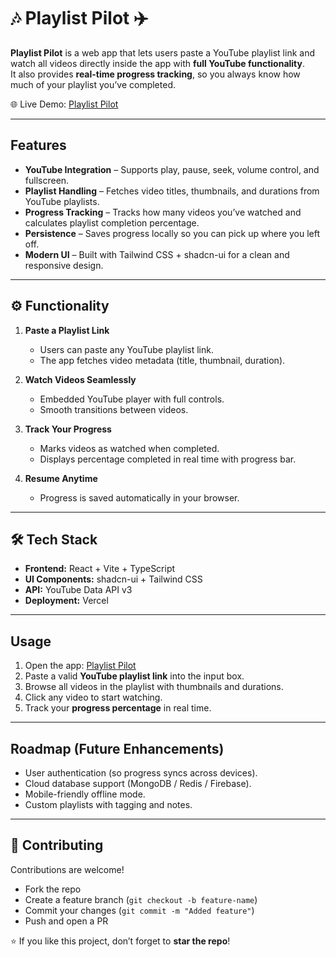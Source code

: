 # 🎶 Playlist Pilot ✈️

**Playlist Pilot** is a web app that lets users paste a YouTube playlist link and watch all videos directly inside the app with **full YouTube functionality**.  
It also provides **real-time progress tracking**, so you always know how much of your playlist you’ve completed.

🌐 Live Demo: [Playlist Pilot](https://play-list-pilot.vercel.app/)

---

##  Features

-  **YouTube Integration** – Supports play, pause, seek, volume control, and fullscreen.  
-  **Playlist Handling** – Fetches video titles, thumbnails, and durations from YouTube playlists.  
-  **Progress Tracking** – Tracks how many videos you’ve watched and calculates playlist completion percentage.  
-  **Persistence** – Saves progress locally so you can pick up where you left off.  
-  **Modern UI** – Built with Tailwind CSS + shadcn-ui for a clean and responsive design.  

---

## ⚙️ Functionality

1. **Paste a Playlist Link**  
   - Users can paste any YouTube playlist link.  
   - The app fetches video metadata (title, thumbnail, duration).  

2. **Watch Videos Seamlessly**  
   - Embedded YouTube player with full controls.  
   - Smooth transitions between videos.  

3. **Track Your Progress**  
   - Marks videos as watched when completed.  
   - Displays percentage completed in real time with progress bar.  

4. **Resume Anytime**  
   - Progress is saved automatically in your browser.  

---

## 🛠️ Tech Stack

- **Frontend:** React + Vite + TypeScript  
- **UI Components:** shadcn-ui + Tailwind CSS  
- **API:** YouTube Data API v3  
- **Deployment:** Vercel  

---

##  Usage

1. Open the app: [Playlist Pilot](https://play-list-pilot.vercel.app/)  
2. Paste a valid **YouTube playlist link** into the input box.  
3. Browse all videos in the playlist with thumbnails and durations.  
4. Click any video to start watching.  
5. Track your **progress percentage** in real time.  

---

##  Roadmap (Future Enhancements)

-  User authentication (so progress syncs across devices).  
-  Cloud database support (MongoDB / Redis / Firebase).  
-  Mobile-friendly offline mode.  
-  Custom playlists with tagging and notes.  

---

## 🤝 Contributing

Contributions are welcome!  
- Fork the repo  
- Create a feature branch (`git checkout -b feature-name`)  
- Commit your changes (`git commit -m "Added feature"`)  
- Push and open a PR  



⭐ If you like this project, don’t forget to **star the repo**!
